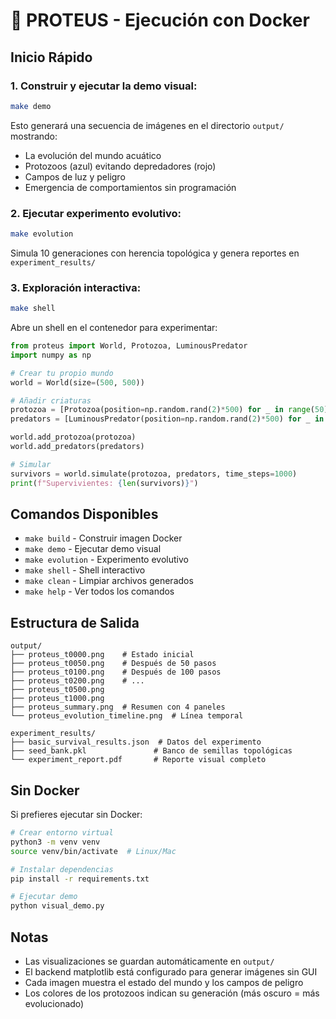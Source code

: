 # 🧬 PROTEUS - Ejecución con Docker

## Inicio Rápido

### 1. Construir y ejecutar la demo visual:

```bash
make demo
```

Esto generará una secuencia de imágenes en el directorio `output/` mostrando:
- La evolución del mundo acuático
- Protozoos (azul) evitando depredadores (rojo)
- Campos de luz y peligro
- Emergencia de comportamientos sin programación

### 2. Ejecutar experimento evolutivo:

```bash
make evolution
```

Simula 10 generaciones con herencia topológica y genera reportes en `experiment_results/`

### 3. Exploración interactiva:

```bash
make shell
```

Abre un shell en el contenedor para experimentar:

```python
from proteus import World, Protozoa, LuminousPredator
import numpy as np

# Crear tu propio mundo
world = World(size=(500, 500))

# Añadir criaturas
protozoa = [Protozoa(position=np.random.rand(2)*500) for _ in range(50)]
predators = [LuminousPredator(position=np.random.rand(2)*500) for _ in range(5)]

world.add_protozoa(protozoa)
world.add_predators(predators)

# Simular
survivors = world.simulate(protozoa, predators, time_steps=1000)
print(f"Supervivientes: {len(survivors)}")
```

## Comandos Disponibles

- `make build` - Construir imagen Docker
- `make demo` - Ejecutar demo visual
- `make evolution` - Experimento evolutivo
- `make shell` - Shell interactivo
- `make clean` - Limpiar archivos generados
- `make help` - Ver todos los comandos

## Estructura de Salida

```
output/
├── proteus_t0000.png    # Estado inicial
├── proteus_t0050.png    # Después de 50 pasos
├── proteus_t0100.png    # Después de 100 pasos
├── proteus_t0200.png    # ...
├── proteus_t0500.png
├── proteus_t1000.png
├── proteus_summary.png  # Resumen con 4 paneles
└── proteus_evolution_timeline.png  # Línea temporal

experiment_results/
├── basic_survival_results.json  # Datos del experimento
├── seed_bank.pkl               # Banco de semillas topológicas
└── experiment_report.pdf       # Reporte visual completo
```

## Sin Docker

Si prefieres ejecutar sin Docker:

```bash
# Crear entorno virtual
python3 -m venv venv
source venv/bin/activate  # Linux/Mac

# Instalar dependencias
pip install -r requirements.txt

# Ejecutar demo
python visual_demo.py
```

## Notas

- Las visualizaciones se guardan automáticamente en `output/`
- El backend matplotlib está configurado para generar imágenes sin GUI
- Cada imagen muestra el estado del mundo y los campos de peligro
- Los colores de los protozoos indican su generación (más oscuro = más evolucionado)